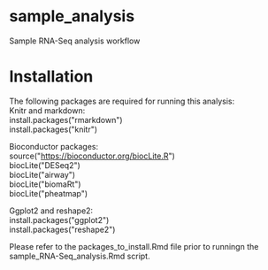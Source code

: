 # sample_analysis  
Sample RNA-Seq analysis workflow  
# Installation  
The following packages are required for running this analysis:  
Knitr and markdown:   
install.packages("rmarkdown")  
install.packages("knitr")  
  
Bioconductor packages:  
source("https://bioconductor.org/biocLite.R")  
biocLite("DESeq2")  
biocLite("airway")  
biocLite("biomaRt")  
biocLite("pheatmap")  
  
Ggplot2 and reshape2:  
install.packages("ggplot2")  
install.packages("reshape2")  

Please refer to the packages_to_install.Rmd file prior to runningn the sample_RNA-Seq_analysis.Rmd script.  
